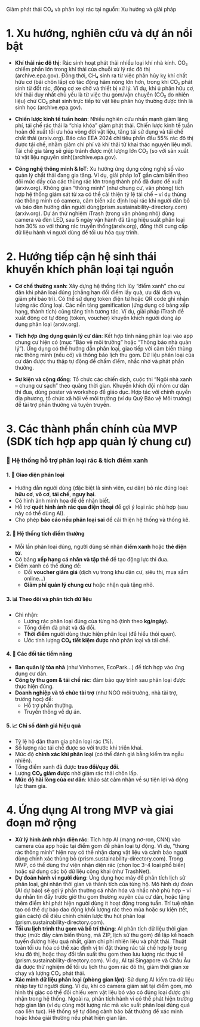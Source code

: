 Giảm phát thải CO₂ và phân loại rác tại nguồn: Xu hướng và giải pháp
# 1. Xu hướng, nghiên cứu và dự án nổi bật

- **Khí thải rác đô thị**: Rác sinh hoạt phát thải nhiều loại khí nhà kính. CO₂ chiếm phần lớn trong khí thải của chuỗi xử lý rác đô thị​ (archive.epa.gov). Đồng thời, CH₄ sinh ra từ việc phân hủy kỵ khí chất hữu cơ (bãi chôn lấp) có tác động hâm nóng lớn hơn, trong khi CO₂ phát sinh từ đốt rác, động cơ xe chở và thiết bị xử lý. Ví dụ, khi ủ phân hữu cơ, khí thải duy nhất chủ yếu là từ việc thu gom/vận chuyển (CO₂ do nhiên liệu) chứ CO₂ phát sinh trực tiếp từ vật liệu phân hủy thường được tính là sinh học​ (archive.epa.gov).
  
- **Chiến lược kinh tế tuần hoàn**: Nhiều nghiên cứu nhấn mạnh giảm lãng phí, tái chế rác thải là “chìa khóa” giảm phát thải. Chiến lược kinh tế tuần hoàn đề xuất tối ưu hóa vòng đời vật liệu, tăng tái sử dụng và tái chế chất thải​ (arxiv.org). Báo cáo EEA 2024 chỉ tiêu phấn đấu 55% rác đô thị được tái chế, nhằm giảm chi phí và khí thải từ khai thác nguyên liệu mới. Tái chế gia tăng sẽ giúp tránh được một lượng lớn CO₂ (so với sản xuất từ vật liệu nguyên sinh)​ (archive.epa.gov).
  
- **Công nghệ thông minh & IoT**: Xu hướng ứng dụng công nghệ số vào quản lý chất thải đang gia tăng. Ví dụ, giải pháp IoT gắn cảm biến theo dõi mức đầy của các thùng rác lớn trong thành phố đã được đề xuất​ (arxiv.org). Không gian “thông minh” (như chung cư, văn phòng) tích hợp hệ thống giám sát từ xa có thể cải thiện tỷ lệ tái chế – ví dụ thùng rác thông minh có camera, cảm biến xác định loại rác khi người dân bỏ và báo đèn hướng dẫn người dùng​ (prism.sustainability-directory.com) (arxiv.org). Dự án thử nghiệm iTrash (trong văn phòng nhỏ) dùng camera và đèn LED, sau 5 ngày vận hành đã tăng hiệu suất phân loại hơn 30% so với thùng rác truyền thống​ (arxiv.org), đồng thời cung cấp dữ liệu hành vi người dùng để tối ưu hóa quy trình.

# 2. Hướng tiếp cận hệ sinh thái khuyến khích phân loại tại nguồn

- **Cơ chế thưởng xanh**: Xây dựng hệ thống tích lũy “điểm xanh” cho cư dân khi phân loại đúng (chẳng hạn đổi điểm lấy quà, ưu đãi dịch vụ, giảm phí bảo trì). Có thể sử dụng token điện tử hoặc QR code ghi nhận lượng rác đúng loại. Các nền tảng gamification (ứng dụng có bảng xếp hạng, thành tích) cũng tăng tính tương tác. Ví dụ, giải pháp iTrash đề xuất động cơ tự động (token, voucher) khuyến khích người dùng áp dụng phân loại​ (arxiv.org).
  
- **Tích hợp ứng dụng quản lý cư dân**: Kết hợp tính năng phân loại vào app chung cư hiện có (mục “Bảo vệ môi trường” hoặc “Thông báo nhà quản lý”). Ứng dụng có thể hướng dẫn phân loại, giao tiếp với cảm biến thùng rác thông minh (nếu có) và thông báo lịch thu gom. Dữ liệu phân loại của cư dân được thu thập tự động để chấm điểm, nhắc nhở và phát phần thưởng.
  
- **Sự kiện và cộng đồng**: Tổ chức các chiến dịch, cuộc thi “Ngôi nhà xanh – chung cư sạch” theo quãng thời gian. Khuyến khích đội nhóm cư dân thi đua, dùng poster và workshop để giáo dục. Hợp tác với chính quyền địa phương, tổ chức xã hội về môi trường (ví dụ Quỹ Bảo vệ Môi trường) để tài trợ phần thưởng và tuyên truyền.

# 3. Các thành phần chính của MVP (SDK tích hợp app quản lý chung cư)

### 🌱 Hệ thống hỗ trợ phân loại rác & tích điểm xanh

#### 1. 🎯 Giao diện phân loại
- Hướng dẫn người dùng (đặc biệt là sinh viên, cư dân) bỏ rác đúng loại: **hữu cơ**, **vô cơ**, **tái chế**, **nguy hại**.
- Có hình ảnh minh họa để dễ nhận biết.
- Hỗ trợ **quét hình ảnh rác qua điện thoại** để gợi ý loại rác phù hợp (sau này có thể dùng AI).
- Cho phép **báo cáo nếu phân loại sai** để cải thiện hệ thống và thống kê.

#### 2. 🎁 Hệ thống tích điểm thưởng
- Mỗi lần phân loại đúng, người dùng sẽ nhận **điểm xanh** hoặc **thẻ điện tử**.
- Có bảng **xếp hạng cá nhân và tập thể** để tạo động lực thi đua.
- Điểm xanh có thể dùng để:
  - Đổi **voucher giảm giá** (dịch vụ trong khu dân cư, siêu thị, mua sắm online...)
  - **Giảm phí quản lý chung cư** hoặc nhận quà tặng nhỏ.

#### 3. 📊 Theo dõi và phân tích dữ liệu
- Ghi nhận:
  - Lượng rác phân loại đúng của từng hộ (tính theo **kg/ngày**).
  - Tổng điểm đã phát và đã đổi.
  - **Thời điểm** người dùng thực hiện phân loại (để hiểu thói quen).
  - Ước tính lượng **CO₂ tiết kiệm được** nhờ phân loại và tái chế.

#### 4. 🤝 Các đối tác tiềm năng
- **Ban quản lý tòa nhà** (như Vinhomes, EcoPark...) để tích hợp vào ứng dụng cư dân.
- **Công ty thu gom & tái chế rác**: đảm bảo quy trình sau phân loại được thực hiện đúng.
- **Doanh nghiệp và tổ chức tài trợ** (như NGO môi trường, nhà tài trợ, trường học) để:
  - Hỗ trợ phần thưởng.
  - Truyền thông về dự án.

#### 5. 📈 Chỉ số đánh giá hiệu quả
- Tỷ lệ hộ dân tham gia phân loại rác (%).
- Số lượng rác tái chế được so với trước khi triển khai.
- Mức độ **chính xác khi phân loại** (có thể đánh giá bằng kiểm tra ngẫu nhiên).
- Tổng điểm xanh đã được **trao đổi/quy đổi**.
- Lượng **CO₂ giảm được** nhờ giảm rác thải chôn lấp.
- **Mức độ hài lòng của cư dân**: khảo sát cảm nhận về sự tiện lợi và động lực tham gia.


# 4. Ứng dụng AI trong MVP và giai đoạn mở rộng

- **Xử lý hình ảnh nhận diện rác**: Tích hợp AI (mạng nơ-ron, CNN) vào camera của app hoặc tại điểm gom để phân loại tự động. Ví dụ, “thùng rác thông minh” hiện nay có thể nhận dạng vật liệu và cảnh báo người dùng chính xác thùng bỏ​ (prism.sustainability-directory.com). Trong MVP, có thể dùng thư viện nhận diện rác (chọn lọc 3–4 loại phổ biến) hoặc sử dụng các bộ dữ liệu công khai (như TrashNet).
- **Dự đoán hành vi người dùng**: Ứng dụng học máy để phân tích lịch sử phân loại, ghi nhận thời gian và thành tích của từng hộ. Mô hình dự đoán (AI dự báo) sẽ gợi ý phần thưởng cá nhân hóa và nhắc nhở phù hợp – ví dụ nhắn tin đẩy trước giờ thu gom thường xuyên của cư dân, hoặc tặng thêm điểm khi phát hiện người dùng ít hoạt động trong tuần. Trí tuệ nhân tạo có thể dự báo dao động khối lượng rác theo mùa hoặc sự kiện (tết, giãn cách) để điều chỉnh chiến lược thu hút phân loại​ (prism.sustainability-directory.com).
- **Tối ưu lịch trình thu gom và bố trí thùng**: AI phân tích dữ liệu thời gian thực (mức đầy cảm biến thùng, mã ZIP, lịch sử thu gom) để lập kế hoạch tuyến đường hiệu quả nhất, giảm chi phí nhiên liệu và phát thải. Thuật toán tối ưu hóa có thể xác định vị trí đặt thùng rác tái chế hợp lý trong khu đô thị, hoặc thay đổi tần suất thu gom theo lưu lượng rác thực tế​ (prism.sustainability-directory.com). Ví dụ, AI tại Singapore và Châu Âu đã được thử nghiệm để tối ưu lịch thu gom rác đô thị, giảm thời gian xe chạy và lượng CO₂ phát thải.
- **Xác minh dữ liệu phân loại (phòng gian lận)**: Sử dụng AI kiểm tra dữ liệu nhập tay từ người dùng. Ví dụ, khi có camera giám sát tại điểm gom, mô hình thị giác có thể đối chiếu xem vật liệu bỏ vào có đúng loại được ghi nhận trong hệ thống. Ngoài ra, phân tích hành vi có thể phát hiện trường hợp gian lận (ví dụ cùng một lượng rác mà xác suất phân loại đúng quá cao liên tục). Hệ thống sẽ tự động cảnh báo bất thường để xác minh hoặc khóa giải thưởng nếu phát hiện gian lận.
